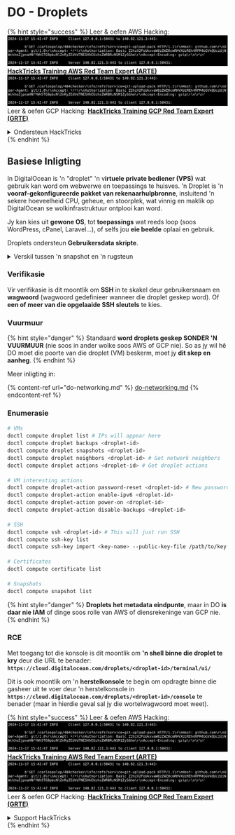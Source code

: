 # DO - Droplets

{% hint style="success" %}
Leer & oefen AWS Hacking:<img src="../../../.gitbook/assets/image (1).png" alt="" data-size="line">[**HackTricks Training AWS Red Team Expert (ARTE)**](https://training.hacktricks.xyz/courses/arte)<img src="../../../.gitbook/assets/image (1).png" alt="" data-size="line">\
Leer & oefen GCP Hacking: <img src="../../../.gitbook/assets/image (2).png" alt="" data-size="line">[**HackTricks Training GCP Red Team Expert (GRTE)**<img src="../../../.gitbook/assets/image (2).png" alt="" data-size="line">](https://training.hacktricks.xyz/courses/grte)

<details>

<summary>Ondersteun HackTricks</summary>

* Kyk na die [**subskripsie planne**](https://github.com/sponsors/carlospolop)!
* **Sluit aan by die** 💬 [**Discord groep**](https://discord.gg/hRep4RUj7f) of die [**telegram groep**](https://t.me/peass) of **volg** ons op **Twitter** 🐦 [**@hacktricks\_live**](https://twitter.com/hacktricks\_live)**.**
* **Deel hacking truuks deur PR's in te dien na die** [**HackTricks**](https://github.com/carlospolop/hacktricks) en [**HackTricks Cloud**](https://github.com/carlospolop/hacktricks-cloud) github repos.

</details>
{% endhint %}

## Basiese Inligting

In DigitalOcean is 'n "droplet" 'n v**irtuele private bediener (VPS)** wat gebruik kan word om webwerwe en toepassings te huisves. 'n Droplet is 'n **vooraf-gekonfigureerde pakket van rekenaarhulpbronne**, insluitend 'n sekere hoeveelheid CPU, geheue, en stoorplek, wat vinnig en maklik op DigitalOcean se wolkinfrastruktuur ontplooi kan word.

Jy kan kies uit **gewone OS**, tot **toepassings** wat reeds loop (soos WordPress, cPanel, Laravel...), of selfs jou **eie beelde** oplaai en gebruik.

Droplets ondersteun **Gebruikersdata skripte**.

<details>

<summary>Verskil tussen 'n snapshot en 'n rugsteun</summary>

In DigitalOcean is 'n snapshot 'n tydstip-kopie van 'n Droplet se skyf. Dit vang die toestand van die Droplet se skyf vas op die tydstip waarop die snapshot geneem is, insluitend die bedryfstelsel, geïnstalleerde toepassings, en al die lêers en data op die skyf.

Snapshots kan gebruik word om nuwe Droplets te skep met dieselfde konfigurasie as die oorspronklike Droplet, of om 'n Droplet te herstel na die toestand waarin dit was toe die snapshot geneem is. Snapshots word gestoor op DigitalOcean se objek stoor diens, en hulle is inkrementeel, wat beteken dat slegs die veranderinge sedert die laaste snapshot gestoor word. Dit maak hulle doeltreffend om te gebruik en kostedoeltreffend om te stoor.

Aan die ander kant is 'n rugsteun 'n volledige kopie van 'n Droplet, insluitend die bedryfstelsel, geïnstalleerde toepassings, lêers, en data, sowel as die Droplet se instellings en metadata. Rugsteun word tipies op 'n gereelde skedule uitgevoer, en hulle vang die hele toestand van 'n Droplet op 'n spesifieke tydstip vas.

In teenstelling met snapshots, word rugsteun in 'n gecomprimeerde en versleutelde formaat gestoor, en hulle word van DigitalOcean se infrastruktuur na 'n afgeleë plek oorgedra vir veilige bewaring. Dit maak rugsteun ideaal vir ramp herstel, aangesien hulle 'n volledige kopie van 'n Droplet bied wat herstel kan word in die geval van dataverlies of ander katastrofiese gebeurtenisse.

In samevatting, snapshots is tydstip-kopieë van 'n Droplet se skyf, terwyl rugsteun volledige kopieë van 'n Droplet is, insluitend sy instellings en metadata. Snapshots word gestoor op DigitalOcean se objek stoor diens, terwyl rugsteun van DigitalOcean se infrastruktuur na 'n afgeleë plek oorgedra word. Beide snapshots en rugsteun kan gebruik word om 'n Droplet te herstel, maar snapshots is doeltreffender om te gebruik en te stoor, terwyl rugsteun 'n meer omvattende rugsteunoplossing vir ramp herstel bied.

</details>

### Verifikasie

Vir verifikasie is dit moontlik om **SSH** in te skakel deur gebruikersnaam en **wagwoord** (wagwoord gedefinieer wanneer die droplet geskep word). Of **een of meer van die opgelaaide SSH sleutels** te kies.

### Vuurmuur

{% hint style="danger" %}
Standaard **word droplets geskep SONDER 'N VUURMUUR** (nie soos in ander wolke soos AWS of GCP nie). So as jy wil hê DO moet die poorte van die droplet (VM) beskerm, moet jy **dit skep en aanheg**.
{% endhint %}

Meer inligting in:

{% content-ref url="do-networking.md" %}
[do-networking.md](do-networking.md)
{% endcontent-ref %}

### Enumerasie
```bash
# VMs
doctl compute droplet list # IPs will appear here
doctl compute droplet backups <droplet-id>
doctl compute droplet snapshots <droplet-id>
doctl compute droplet neighbors <droplet-id> # Get network neighbors
doctl compute droplet actions <droplet-id> # Get droplet actions

# VM interesting actions
doctl compute droplet-action password-reset <droplet-id> # New password is emailed to the user
doctl compute droplet-action enable-ipv6 <droplet-id>
doctl compute droplet-action power-on <droplet-id>
doctl compute droplet-action disable-backups <droplet-id>

# SSH
doctl compute ssh <droplet-id> # This will just run SSH
doctl compute ssh-key list
doctl compute ssh-key import <key-name> --public-key-file /path/to/key.pub

# Certificates
doctl compute certificate list

# Snapshots
doctl compute snapshot list
```
{% hint style="danger" %}
**Droplets het metadata eindpunte**, maar in DO **is daar nie IAM** of dinge soos rolle van AWS of diensrekeninge van GCP nie.
{% endhint %}

### RCE

Met toegang tot die konsole is dit moontlik om **'n shell binne die droplet te kry** deur die URL te benader: **`https://cloud.digitalocean.com/droplets/<droplet-id>/terminal/ui/`**

Dit is ook moontlik om 'n **herstelkonsole** te begin om opdragte binne die gasheer uit te voer deur 'n herstelkonsole in **`https://cloud.digitalocean.com/droplets/<droplet-id>/console`** te benader (maar in hierdie geval sal jy die wortelwagwoord moet weet).

{% hint style="success" %}
Leer & oefen AWS Hacking:<img src="../../../.gitbook/assets/image (1).png" alt="" data-size="line">[**HackTricks Training AWS Red Team Expert (ARTE)**](https://training.hacktricks.xyz/courses/arte)<img src="../../../.gitbook/assets/image (1).png" alt="" data-size="line">\
Leer & oefen GCP Hacking: <img src="../../../.gitbook/assets/image (2).png" alt="" data-size="line">[**HackTricks Training GCP Red Team Expert (GRTE)**<img src="../../../.gitbook/assets/image (2).png" alt="" data-size="line">](https://training.hacktricks.xyz/courses/grte)

<details>

<summary>Support HackTricks</summary>

* Check die [**subskripsie planne**](https://github.com/sponsors/carlospolop)!
* **Sluit aan by die** 💬 [**Discord groep**](https://discord.gg/hRep4RUj7f) of die [**telegram groep**](https://t.me/peass) of **volg** ons op **Twitter** 🐦 [**@hacktricks\_live**](https://twitter.com/hacktricks\_live)**.**
* **Deel hacking truuks deur PR's in te dien na die** [**HackTricks**](https://github.com/carlospolop/hacktricks) en [**HackTricks Cloud**](https://github.com/carlospolop/hacktricks-cloud) github repos.

</details>
{% endhint %}
